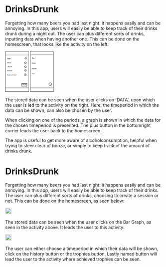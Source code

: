 # DrinksDrunk

Forgetting how many beers you had last night: it happens easily and can be annoying. In this app, users will easily be able to keep track of their drinks drunk during a night out. The user can plus different sorts of drinks, inputting data when having another one. This can be done on the homescreen, that looks like the activity on the left: 

<img src="https://github.com/MyBunzor/DrinkCounter/blob/master/docs/DrinkCounter%20Homeactivity.png" width="15%" height="20%"/>             <img src="https://github.com/MyBunzor/DrinkCounter/blob/master/docs/DrinkCounter%20TimeperiodActivity.png" width="15%" height="20%"/> 

The stored data can be seen when the user clicks on 'DATA', upon which the user is led to the activity on the right. Here, the timeperiod in which the data can be shown, can also be chosen by the user.

When clicking on one of the periods, a graph is shown in which the data for the chosen timeperiod is presented. The plus button 
in the bottomright corner leads the user back to the homescreen.

The app is useful to get more aware of alcoholconsumption, helpful when trying to steer clear of booze, or simply to keep track of the amount of drinks drunk.

# DrinksDrunk

Forgetting how many beers you had last night: it happens easily and can be annoying. In this app, users will easily be able to keep track of their drinks. The user can plus different sorts of drinks, choosing to create a session or not. This can be done on the homescreen, as seen below:

<img src="https://github.com/MyBunzor/DrinksDrunk/blob/master/docs/DrinksDrunk%20NewPlusActivity.png" width="20%" height="20%"/>

The stored data can be seen when the user clicks on the Bar Graph, as seen in the activity above. It leads the user to this activity:

<img src="https://github.com/MyBunzor/DrinksDrunk/blob/master/docs/DrinksDrunk%20NewTimeActivity2.png" width="20%" height="20%"/>

The user can either choose a timeperiod in which their data will be shown, click on the history button or the trophies button. Lastly named button will lead the user to the activity where achieved trophies can be seen.


